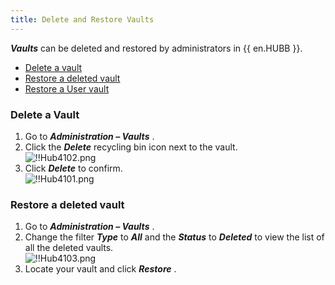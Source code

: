 ```yaml
---
title: Delete and Restore Vaults
---
```

***Vaults*** can be deleted and restored by administrators in {{ en.HUBB }}.  

* [Delete a vault](#delete-a-vault) 
* [Restore a deleted vault](#restore-a-deleted-vault) 
* [Restore a User vault](/kb/hub-business/how-to-articles/restore-user-vault/) 

### Delete a Vault 

1. Go to ***Administration – Vaults*** . 
1. Click the ***Delete*** recycling bin icon next to the vault.  
![!!Hub4102.png](https://webdevolutions.azureedge.net/docs/en/hub/Hub4102.png) 
1. Click ***Delete*** to confirm.  
![!!Hub4101.png](https://webdevolutions.azureedge.net/docs/en/hub/Hub4101.png) 

### Restore a deleted vault 

1. Go to ***Administration – Vaults*** . 
1. Change the filter ***Type*** to ***All*** and the ***Status*** to ***Deleted*** to view the list of all the deleted vaults.  
![!!Hub4103.png](https://webdevolutions.azureedge.net/docs/en/hub/Hub4103.png) 
1. Locate your vault and click ***Restore*** . 

